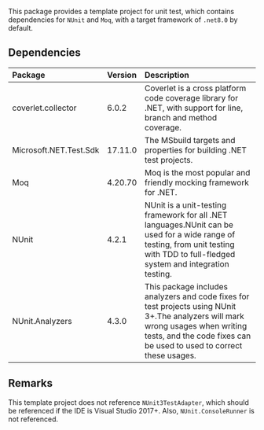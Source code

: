 This package provides a template project for unit test, which contains dependencies for `NUnit` and `Moq`, with a target framework of `.net8.0` by default.

## Dependencies

|Package|Version|Description|
|:------|:------|:----------|
|coverlet.collector|6.0.2|Coverlet is a cross platform code coverage library for .NET, with support for line, branch and method coverage.|
|Microsoft.NET.Test.Sdk|17.11.0|The MSbuild targets and properties for building .NET test projects.|
|Moq|4.20.70|Moq is the most popular and friendly mocking framework for .NET.|
|NUnit|4.2.1|NUnit is a unit-testing framework for all .NET languages.NUnit can be used for a wide range of testing, from unit testing with TDD to full-fledged system and integration testing.|
|NUnit.Analyzers|4.3.0|This package includes analyzers and code fixes for test projects using NUnit 3+.The analyzers will mark wrong usages when writing tests, and the code fixes can be used to used to correct these usages.|

## Remarks

This template project does not reference `NUnit3TestAdapter`, which should be referenced if the IDE is Visual Studio 2017+.
Also, `NUnit.ConsoleRunner` is not referenced.
